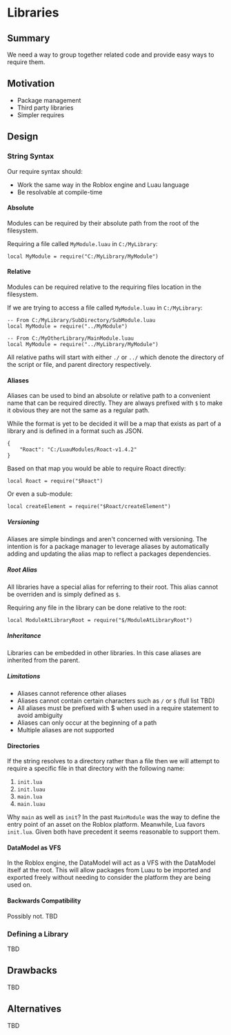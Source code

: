 # Libraries

## Summary

We need a way to group together related code and provide easy ways to require them.

## Motivation

- Package management
- Third party libraries
- Simpler requires

## Design

### String Syntax

Our require syntax should:

- Work the same way in the Roblox engine and Luau language
- Be resolvable at compile-time

#### Absolute

Modules can be required by their absolute path from the root of the filesystem.

Requiring a file called `MyModule.luau` in `C:/MyLibrary`:
```lua=
local MyModule = require("C:/MyLibrary/MyModule")
```

#### Relative

Modules can be required relative to the requiring files location in the filesystem.

If we are trying to access a file called `MyModule.luau` in `C:/MyLibrary`:
```lua=
-- From C:/MyLibrary/SubDirectory/SubModule.luau
local MyModule = require("../MyModule")
 
-- From C:/MyOtherLibrary/MainModule.luau
local MyModule = require("../MyLibrary/MyModule")
```

All relative paths will start with either `./`  or `../`  which denote the directory of the script or file, and parent directory respectively.

#### Aliases

Aliases can be used to bind an absolute or relative path to a convenient name that can be required directly. They are always prefixed with `$` to make it obvious they are not the same as a regular path.

While the format is yet to be decided it will be a map that exists as part of a library and is defined in a format such as JSON.

```json=
{
    "Roact": "C:/LuauModules/Roact-v1.4.2"
}
```

Based on that map you would be able to require Roact directly:

```lua=
local Roact = require("$Roact")
```

Or even a sub-module:

```lua=
local createElement = require("$Roact/createElement")
```

##### Versioning

Aliases are simple bindings and aren't concerned with versioning. The intention is for a package manager to leverage aliases by automatically adding and updating the alias map to reflect a packages dependencies.

##### Root Alias

All libraries have a special alias for referring to their root. This alias cannot be overriden and is simply defined as `$`.

Requiring any file in the library can be done relative to the root:
```lua=
local ModuleAtLibraryRoot = require("$/ModuleAtLibraryRoot")
```

##### Inheritance

Libraries can be embedded in other libraries. In this case aliases are inherited from the parent.

##### Limitations

- Aliases cannot reference other aliases
- Aliases cannot contain certain characters such as `/` or `$` (full list TBD)
- All aliases must be prefixed with $ when used in a require statement to avoid ambiguity
- Aliases can only occur at the beginning of a path
- Multiple aliases are not supported

#### Directories

If the string resolves to a directory rather than a file then we will attempt to require a specific file in that directory with the following name:
1. `init.lua`
2. `init.luau`
3. `main.lua`
4. `main.luau`

Why `main` as well as `init`? In the past `MainModule` was the way to define the entry point of an asset on the Roblox platform. Meanwhile, Lua favors `init.lua`. Given both have precedent it seems reasonable to support them.

#### DataModel as VFS

In the Roblox engine, the DataModel will act as a VFS with the DataModel itself at the root. This will allow packages from Luau to be imported and exported freely without needing to consider the platform they are being used on.

#### Backwards Compatibility

Possibly not. TBD

### Defining a Library

TBD

## Drawbacks

TBD

## Alternatives

TBD